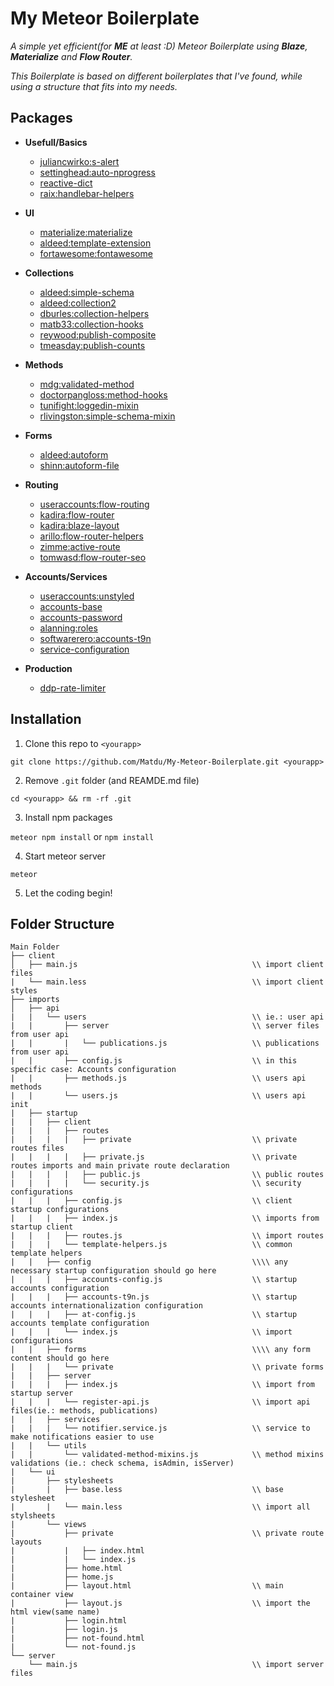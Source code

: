 # <a name="my-meteor-boilerplate"></a> My Meteor Boilerplate
_A simple yet efficient(for **ME** at least :D) Meteor Boilerplate using **Blaze**, **Materialize** and **Flow Router**._

_This Boilerplate is based on different boilerplates that I've found, while using a structure that fits into my needs._

## <a name="packages"></a> Packages
* **Usefull/Basics**
  * [juliancwirko:s-alert](http://s-alert.meteorapp.com/)
  * [settinghead:auto-nprogress](https://atmospherejs.com/settinghead/auto-nprogress)
  * [reactive-dict](https://atmospherejs.com/meteor/reactive-dict)
  * [raix:handlebar-helpers](https://atmospherejs.com/raix/handlebar-helpers)
* **UI**
  * [materialize:materialize](https://atmospherejs.com/materialize/materialize)
  * [aldeed:template-extension](https://atmospherejs.com/aldeed/template-extension)
  * [fortawesome:fontawesome](https://github.com/FortAwesome/Font-Awesome)
  
* **Collections**
  * [aldeed:simple-schema](https://atmospherejs.com/aldeed/simple-schema)
  * [aldeed:collection2](https://atmospherejs.com/aldeed/collection2)
  * [dburles:collection-helpers](https://atmospherejs.com/dburles/collection-helpers)
  * [matb33:collection-hooks](https://atmospherejs.com/matb33/collection-hooks)
  * [reywood:publish-composite](https://atmospherejs.com/reywood/publish-composite)
  * [tmeasday:publish-counts](https://atmospherejs.com/tmeasday/publish-counts)
  
* **Methods**
  * [mdg:validated-method](https://atmospherejs.com/mdg/validated-method)
  * [doctorpangloss:method-hooks](https://atmospherejs.com/doctorpangloss/method-hooks)
  * [tunifight:loggedin-mixin](https://atmospherejs.com/tunifight/loggedin-mixin)
  * [rlivingston:simple-schema-mixin](https://atmospherejs.com/rlivingston/simple-schema-mixin)
  
* **Forms**
  * [aldeed:autoform](https://atmospherejs.com/aldeed/autoform)
  * [shinn:autoform-file](https://atmospherejs.com/shinn/autoform-file)
  
* **Routing**
  * [useraccounts:flow-routing](https://atmospherejs.com/useraccounts/flow-routing)
  * [kadira:flow-router](https://atmospherejs.com/kadira/flow-router)
  * [kadira:blaze-layout](https://atmospherejs.com/kadira/blaze-layout)
  * [arillo:flow-router-helpers](https://atmospherejs.com/arillo/flow-router-helpers)
  * [zimme:active-route](https://atmospherejs.com/zimme/active-route)
  * [tomwasd:flow-router-seo](https://atmospherejs.com/tomwasd/flow-router-seo)
  
* **Accounts/Services**
  * [useraccounts:unstyled](https://atmospherejs.com/useraccounts/unstyled)
  * [accounts-base](https://atmospherejs.com/meteor/accounts-base)
  * [accounts-password](https://atmospherejs.com/meteor/accounts-password)
  * [alanning:roles](https://atmospherejs.com/alanning/roles)
  * [softwarerero:accounts-t9n](https://atmospherejs.com/softwarerero/accounts-t9n)
  * [service-configuration](https://atmospherejs.com/meteor/service-configuration)
  
* **Production**
  * [ddp-rate-limiter](https://atmospherejs.com/meteor/ddp-rate-limiter)

## <a name="installation"></a> Installation

1. Clone this repo to `<yourapp>`

  `git clone https://github.com/Matdu/My-Meteor-Boilerplate.git <yourapp>`

2. Remove `.git` folder (and REAMDE.md file)

  `cd <yourapp> && rm -rf .git`

3. Install npm packages
  
  `meteor npm install`
  or
  `npm install`

4. Start meteor server
  
  `meteor`

5. Let the coding begin!

## <a name="folder-structure"></a> Folder Structure
    Main Folder                                           
    ├── client                                            
    │   ├── main.js                                       \\ import client files
    |   └── main.less                                     \\ import client styles
    ├── imports                                           
    │   ├── api                                           
    |   |   └── users                                     \\ ie.: user api
    |   |       ├── server                                \\ server files from user api
    |   |       |   └── publications.js                   \\ publications from user api
    |   |       ├── config.js                             \\ in this specific case: Accounts configuration
    |   |       ├── methods.js                            \\ users api methods
    |   |       └── users.js                              \\ users api init
    |   ├── startup
    |   |   ├── client                                    
    |   |   |   ├── routes                                
    |   |   |   |   ├── private                           \\ private routes files
    |   |   |   |   ├── private.js                        \\ private routes imports and main private route declaration
    |   |   |   |   ├── public.js                         \\ public routes
    |   |   |   |   └── security.js                       \\ security configurations
    |   |   |   ├── config.js                             \\ client startup configurations
    |   |   |   ├── index.js                              \\ imports from startup client
    |   |   |   ├── routes.js                             \\ import routes
    |   |   |   └── template-helpers.js                   \\ common template helpers
    |   |   ├── config                                    \\\\ any necessary startup configuration should go here
    |   |   |   ├── accounts-config.js                    \\ startup accounts configuration
    |   |   |   ├── accounts-t9n.js                       \\ startup accounts internationalization configuration
    |   |   |   ├── at-config.js                          \\ startup accounts template configuration
    |   |   |   └── index.js                              \\ import configurations
    |   |   ├── forms                                     \\\\ any form content should go here
    |   |   |   └── private                               \\ private forms
    |   |   ├── server
    |   |   |   ├── index.js                              \\ import from startup server
    |   |   |   └── register-api.js                       \\ import api files(ie.: methods, publications)
    |   |   ├── services
    |   |   |   └── notifier.service.js                   \\ service to make notifications easier to use
    |   |   └── utils
    |   |       └── validated-method-mixins.js            \\ method mixins validations (ie.: check schema, isAdmin, isServer)
    |   └── ui
    |       ├── stylesheets
    |       |   ├── base.less                             \\ base stylesheet
    |       |   └── main.less                             \\ import all stylsheets
    |       └── views
    |           ├── private                               \\ private route layouts
    |           |   ├── index.html
    |           |   └── index.js
    |           ├── home.html
    |           ├── home.js
    |           ├── layout.html                           \\ main container view
    |           ├── layout.js                             \\ import the html view(same name)
    |           ├── login.html
    |           ├── login.js
    |           ├── not-found.html
    |           └── not-found.js
    └── server
        └── main.js                                       \\ import server files

